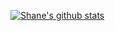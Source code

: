 [![Shane's github stats](https://github-readme-stats.vercel.app/api?username=shanerodrigues&show_icons=true&theme=nord&count_private=true)](https://github.com/shanerodrigues/github-readme-stats)

<!--
**shanerodrigues/shanerodrigues** is a ✨ _special_ ✨ repository because its `README.md` (this file) appears on your GitHub profile.

Here are some ideas to get you started:

- 🔭 I’m currently working on ...
- 🌱 I’m currently learning ...
- 👯 I’m looking to collaborate on ...
- 🤔 I’m looking for help with ...
- 💬 Ask me about ...
- 📫 How to reach me: ...
- 😄 Pronouns: ...
- ⚡ Fun fact: ...
-->
